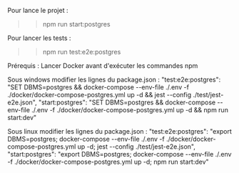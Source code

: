 Pour lance le projet :
>> npm run start:postgres   

Pour lancer les tests :
>> npm run test:e2e:postgres

Prérequis : Lancer Docker avant d'exécuter les commandes npm 

Sous windows modifier les lignes du package.json :
 "test:e2e:postgres": "SET DBMS=postgres && docker-compose --env-file ./.env -f ./docker/docker-compose-postgres.yml up -d && jest --config ./test/jest-e2e.json",
 "start:postgres": "SET DBMS=postgres && docker-compose --env-file ./.env -f ./docker/docker-compose-postgres.yml up -d && npm run start:dev"

Sous linux modifier les lignes du package.json :
 "test:e2e:postgres": "export DBMS=postgres; docker-compose --env-file ./.env -f ./docker/docker-compose-postgres.yml up -d; jest --config ./test/jest-e2e.json",
 "start:postgres": "export DBMS=postgres; docker-compose --env-file ./.env -f ./docker/docker-compose-postgres.yml up -d; npm run start:dev"
